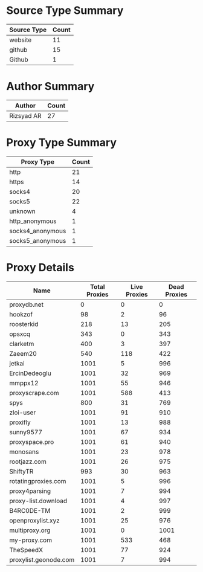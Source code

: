 # Source Type Summary

| Source Type | Count |
|-------------|-------|
| website | 11 |
| github | 15 |
| Github | 1 |


# Author Summary

| Author | Count |
|--------|-------|
| Rizsyad AR | 27 |


# Proxy Type Summary

| Proxy Type | Count |
|------------|-------|
| http | 21 |
| https | 14 |
| socks4 | 20 |
| socks5 | 22 |
| unknown | 4 |
| http_anonymous | 1 |
| socks4_anonymous | 1 |
| socks5_anonymous | 1 |


# Proxy Details

| Name | Total Proxies | Live Proxies | Dead Proxies |
|------|---------------|--------------|---------------|
| proxydb.net | 0 | 0 | 0 |
| hookzof | 98 | 2 | 96 |
| roosterkid | 218 | 13 | 205 |
| opsxcq | 343 | 0 | 343 |
| clarketm | 400 | 3 | 397 |
| Zaeem20 | 540 | 118 | 422 |
| jetkai | 1001 | 5 | 996 |
| ErcinDedeoglu | 1001 | 32 | 969 |
| mmppx12 | 1001 | 55 | 946 |
| proxyscrape.com | 1001 | 588 | 413 |
| spys | 800 | 31 | 769 |
| zloi-user | 1001 | 91 | 910 |
| proxifly | 1001 | 13 | 988 |
| sunny9577 | 1001 | 67 | 934 |
| proxyspace.pro | 1001 | 61 | 940 |
| monosans | 1001 | 23 | 978 |
| rootjazz.com | 1001 | 26 | 975 |
| ShiftyTR | 993 | 30 | 963 |
| rotatingproxies.com | 1001 | 5 | 996 |
| proxy4parsing | 1001 | 7 | 994 |
| proxy-list.download | 1001 | 4 | 997 |
| B4RC0DE-TM | 1001 | 2 | 999 |
| openproxylist.xyz | 1001 | 25 | 976 |
| multiproxy.org | 1001 | 0 | 1001 |
| my-proxy.com | 1001 | 533 | 468 |
| TheSpeedX | 1001 | 77 | 924 |
| proxylist.geonode.com | 1001 | 7 | 994 |
